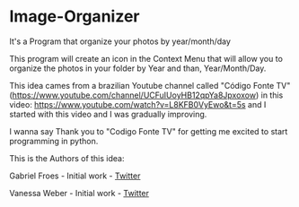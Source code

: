 # Image-Organizer
It's a Program that organize your photos by year/month/day

This program will create an icon in the Context Menu that will allow you to organize the photos in your folder by Year and than, Year/Month/Day.

This idea cames from a brazilian Youtube channel called "Código Fonte TV" (https://www.youtube.com/channel/UCFuIUoyHB12qpYa8Jpxoxow) in this video: https://www.youtube.com/watch?v=L8KFB0VyEwo&t=5s and I started with this video and I was gradually improving.

I wanna say Thank you to "Codigo Fonte TV" for getting me excited to start programming in python.

This is the Authors of this idea:

Gabriel Froes - Initial work - [Twitter](https://www.twitter.com/gabrielfroes) 

Vanessa Weber - Initial work - [Twitter](https://www.twitter.com/nessaweberfroes)



